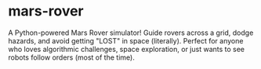 # mars-rover
A Python-powered Mars Rover simulator! Guide rovers across a grid, dodge hazards, and avoid getting "LOST" in space (literally). Perfect for anyone who loves algorithmic challenges, space exploration, or just wants to see robots follow orders (most of the time).
